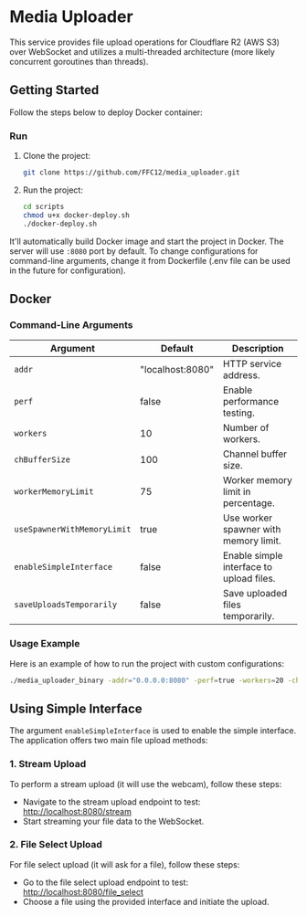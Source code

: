 # Media Uploader

This service provides file upload operations for Cloudflare R2 (AWS S3) over WebSocket and utilizes a multi-threaded architecture (more likely concurrent goroutines than threads).

## Getting Started

Follow the steps below to deploy Docker container:

### Run

1. Clone the project:

   ```bash
   git clone https://github.com/FFC12/media_uploader.git
   ```

2. Run the project:
    ```bash
    cd scripts
    chmod u+x docker-deploy.sh
    ./docker-deploy.sh
    ``` 

It'll automatically build Docker image and start the project in Docker. The server will use `:8080` port by default. To change configurations for command-line arguments, change it from Dockerfile (.env file can be used in the future for configuration).

## Docker

### Command-Line Arguments

| Argument                     | Default                | Description                                       |
| ---------------------------- | ---------------------- | ------------------------------------------------- |
| `addr`                       | "localhost:8080"       | HTTP service address.                             |
| `perf`                       | false                  | Enable performance testing.                       |
| `workers`                    | 10                     | Number of workers.                                |
| `chBufferSize`               | 100                    | Channel buffer size.                              |
| `workerMemoryLimit`          | 75                     | Worker memory limit in percentage.                              |
| `useSpawnerWithMemoryLimit`  | true                   | Use worker spawner with memory limit.             |
| `enableSimpleInterface`      | false                  | Enable simple interface to upload files.         |
| `saveUploadsTemporarily`     | false                  | Save uploaded files temporarily.                 |

### Usage Example

Here is an example of how to run the project with custom configurations:

```bash
./media_uploader_binary -addr="0.0.0.0:8080" -perf=true -workers=20 -chBufferSize=200 -workerMemoryLimit=100 -useSpawnerWithMemoryLimit=false -enableSimpleInterface=true -saveUploadsTemporarily=true
```

## Using Simple Interface

The argument `enableSimpleInterface` is used to enable the simple interface. The application offers two main file upload methods:

### 1. Stream Upload

To perform a stream upload (it will use the webcam), follow these steps:

- Navigate to the stream upload endpoint to test: [http://localhost:8080/stream](http://localhost:8080/stream) 
- Start streaming your file data to the WebSocket.

### 2. File Select Upload

For file select upload (it will ask for a file), follow these steps:

- Go to the file select upload endpoint to test: [http://localhost:8080/file_select](http://localhost:8080/file_select) 
- Choose a file using the provided interface and initiate the upload.

